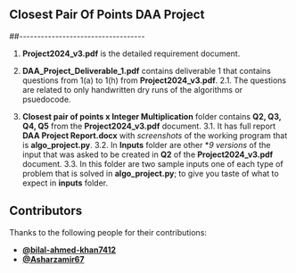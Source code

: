 ## Closest Pair Of Points DAA Project

##-----------------------------------

1. **Project2024_v3.pdf** is the detailed requirement document.

2. **DAA_Project_Deliverable_1.pdf** contains deliverable 1 that contains questions from 1(a) to 1(h) from  **Project2024_v3.pdf**.
   2.1. The questions are related to only handwritten dry runs of the algorithms or psuedocode.

3. **Closest pair of points x Integer Multiplication** folder contains **Q2, Q3, Q4, Q5** from the **Project2024_v3.pdf** document.
   3.1. It has full report **DAA Project Report.docx** with *screenshots* of the working program that is **algo_project.py**.
   3.2. In **Inputs** folder are other **9 versions* of the input that was asked to be created in **Q2** of the **Project2024_v3.pdf** document.
   3.3. In this folder are two sample inputs one of each type of problem that is solved in **algo_project.py**; to give you taste of what to expect in **inputs** folder.


## Contributors
Thanks to the following people for their contributions:

- **[@bilal-ahmed-khan7412](https://github.com/bilal-ahmed-khan7412)**
- **[@Asharzamir67](https://github.com/Asharzamir67)**
